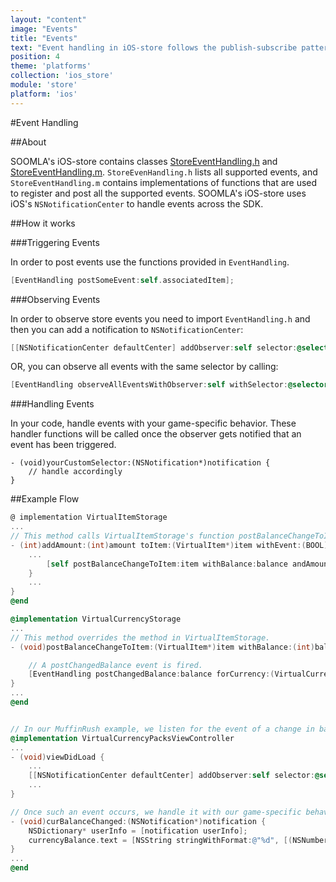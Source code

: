 ```yaml
---
layout: "content"
image: "Events"
title: "Events"
text: "Event handling in iOS-store follows the publish-subscribe pattern."
position: 4
theme: 'platforms'
collection: 'ios_store'
module: 'store'
platform: 'ios'
---
```


#Event Handling

##About

SOOMLA's iOS-store contains classes [StoreEventHandling.h](https://github.com/soomla/ios-store/blob/master/SoomlaiOSStore/StoreEventHandling.h) and [StoreEventHandling.m](https://github.com/soomla/ios-store/blob/master/SoomlaiOSStore/StoreEventHandling.m). `StoreEvenHandling.h` lists all supported events, and `StoreEventHandling.m` contains implementations of functions that are used to register and post all the supported events. SOOMLA's iOS-store uses iOS's `NSNotificationCenter` to handle events across the SDK.

##How it works

###Triggering Events

In order to post events use the functions provided in `EventHandling`.

``` objectivec
[EventHandling postSomeEvent:self.associatedItem];
```

###Observing Events

In order to observe store events you need to import `EventHandling.h` and then you can add a notification to `NSNotificationCenter`:

``` objectivec
[[NSNotificationCenter defaultCenter] addObserver:self selector:@selector(yourCustomSelector:) name:EVENT_ITEM_PURCHASED object:nil];
```

OR, you can observe all events with the same selector by calling:

``` objectivec
[EventHandling observeAllEventsWithObserver:self withSelector:@selector(yourCustomSelector:)];
```

###Handling Events

In your code, handle events with your game-specific behavior. These handler functions will be called once the observer gets notified that an event has been triggered.

```
- (void)yourCustomSelector:(NSNotification*)notification {
    // handle accordingly
}
```

##Example Flow

``` objectivec
@ implementation VirtualItemStorage
...
// This method calls VirtualItemStorage's function postBalanceChangeToItem.
- (int)addAmount:(int)amount toItem:(VirtualItem*)item withEvent:(BOOL)notify {
    ...
        [self postBalanceChangeToItem:item withBalance:balance andAmountAdded:amount];
    }
    ...
}
@end

@implementation VirtualCurrencyStorage
...
// This method overrides the method in VirtualItemStorage.
- (void)postBalanceChangeToItem:(VirtualItem*)item withBalance:(int)balance andAmountAdded:(int)amountAdded {

    // A postChangedBalance event is fired.
    [EventHandling postChangedBalance:balance forCurrency:(VirtualCurrency*)item withAmount:amountAdded];
}
...
@end


// In our MuffinRush example, we listen for the event of a change in balance.
@implementation VirtualCurrencyPacksViewController
...
- (void)viewDidLoad {
    ...
    [[NSNotificationCenter defaultCenter] addObserver:self selector:@selector(curBalanceChanged:) name:EVENT_CURRENCY_BALANCE_CHANGED object:nil];
    ...
}

// Once such an event occurs, we handle it with our game-specific behavior.
- (void)curBalanceChanged:(NSNotification*)notification {
    NSDictionary* userInfo = [notification userInfo];
    currencyBalance.text = [NSString stringWithFormat:@"%d", [(NSNumber*)[userInfo objectForKey:@"balance"] intValue]];
}
...
@end

```
